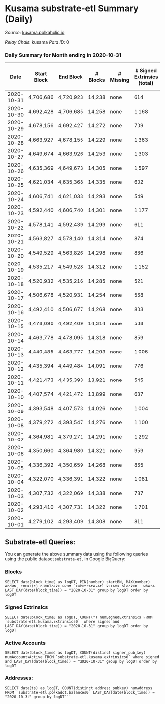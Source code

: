 # Kusama substrate-etl Summary (Daily)

_Source_: [kusama.polkaholic.io](https://kusama.polkaholic.io)

*Relay Chain*: kusama
*Para ID*: 0



### Daily Summary for Month ending in 2020-10-31


| Date | Start Block | End Block | # Blocks | # Missing | # Signed Extrinsics (total) | # Active Accounts | # Addresses with Balances | # Events | # Transfers | # XCM Transfers In | # XCM Transfers Out |
| ---- | ----------- | --------- | -------- | --------- | --------------------------- | ----------------- | ------------------------- | -------- | ----------- | ------------------ | ------------------- |
| 2020-10-31 | 4,706,686 | 4,720,923 | 14,238 | none  | 614 | 282 | 23,415 | 54,585 | 236 ($7,746,096) |   |   |
| 2020-10-30 | 4,692,428 | 4,706,685 | 14,258 | none  | 1,168 | 556 |  | 62,524 | 489 ($360,870,247) |   |   |
| 2020-10-29 | 4,678,156 | 4,692,427 | 14,272 | none  | 709 | 341 |  | 54,690 | 281 ($11,737,804) |   |   |
| 2020-10-28 | 4,663,927 | 4,678,155 | 14,229 | none  | 1,363 | 590 |  | 72,881 | 473 ($21,369,677) |   |   |
| 2020-10-27 | 4,649,674 | 4,663,926 | 14,253 | none  | 1,303 | 496 |  | 58,056 | 790 ($69,153,860) |   |   |
| 2020-10-26 | 4,635,369 | 4,649,673 | 14,305 | none  | 1,597 | 531 |  | 68,949 | 1,115 ($82,394,750) |   |   |
| 2020-10-25 | 4,621,034 | 4,635,368 | 14,335 | none  | 602 | 259 |  | 56,462 | 244 ($21,212,760) |   |   |
| 2020-10-24 | 4,606,741 | 4,621,033 | 14,293 | none  | 549 | 266 |  | 53,183 | 247 ($9,006,367) |   |   |
| 2020-10-23 | 4,592,440 | 4,606,740 | 14,301 | none  | 1,177 | 558 |  | 66,298 | 506 ($169,774,109) |   |   |
| 2020-10-22 | 4,578,141 | 4,592,439 | 14,299 | none  | 611 | 276 |  | 55,136 | 230 ($30,569,712) |   |   |
| 2020-10-21 | 4,563,827 | 4,578,140 | 14,314 | none  | 874 | 337 |  | 59,544 | 377 ($22,672,799) |   |   |
| 2020-10-20 | 4,549,529 | 4,563,826 | 14,298 | none  | 886 | 325 |  | 59,470 | 392 ($25,911,640) |   |   |
| 2020-10-19 | 4,535,217 | 4,549,528 | 14,312 | none  | 1,152 | 337 |  | 72,290 | 271 ($9,358,481) |   |   |
| 2020-10-18 | 4,520,932 | 4,535,216 | 14,285 | none  | 521 | 254 |  | 53,375 | 193 ($6,064,818) |   |   |
| 2020-10-17 | 4,506,678 | 4,520,931 | 14,254 | none  | 568 | 297 |  | 53,892 | 161 ($17,904,515) |   |   |
| 2020-10-16 | 4,492,410 | 4,506,677 | 14,268 | none  | 803 | 337 |  | 57,107 | 396 ($29,402,338) |   |   |
| 2020-10-15 | 4,478,096 | 4,492,409 | 14,314 | none  | 568 | 251 |  | 54,990 | 179 ($6,023,295) |   |   |
| 2020-10-14 | 4,463,778 | 4,478,095 | 14,318 | none  | 859 | 407 |  | 62,290 | 312 ($11,789,939) |   |   |
| 2020-10-13 | 4,449,485 | 4,463,777 | 14,293 | none  | 1,005 | 456 |  | 67,595 | 325 ($12,568,600) |   |   |
| 2020-10-12 | 4,435,394 | 4,449,484 | 14,091 | none  | 776 | 298 |  | 55,475 | 433 ($25,543,501) |   |   |
| 2020-10-11 | 4,421,473 | 4,435,393 | 13,921 | none  | 545 | 256 |  | 51,703 | 238 ($5,906,520) |   |   |
| 2020-10-10 | 4,407,574 | 4,421,472 | 13,899 | none  | 637 | 276 |  | 53,718 | 304 ($20,607,196) |   |   |
| 2020-10-09 | 4,393,548 | 4,407,573 | 14,026 | none  | 1,004 | 364 |  | 58,133 | 370 ($11,291,487) |   |   |
| 2020-10-08 | 4,379,272 | 4,393,547 | 14,276 | none  | 1,100 | 305 |  | 53,632 | 651 ($27,554,621) |   |   |
| 2020-10-07 | 4,364,981 | 4,379,271 | 14,291 | none  | 1,292 | 344 |  | 66,111 | 615 ($27,753,870) |   |   |
| 2020-10-06 | 4,350,660 | 4,364,980 | 14,321 | none  | 959 | 328 |  | 54,784 | 517 ($19,839,254) |   |   |
| 2020-10-05 | 4,336,392 | 4,350,659 | 14,268 | none  | 865 | 286 |  | 56,838 | 402 ($81,517,539) |   |   |
| 2020-10-04 | 4,322,070 | 4,336,391 | 14,322 | none  | 1,081 | 265 |  | 69,732 | 324 ($10,662,775) |   |   |
| 2020-10-03 | 4,307,732 | 4,322,069 | 14,338 | none  | 787 | 306 |  | 53,727 | 425 ($12,317,173) |   |   |
| 2020-10-02 | 4,293,410 | 4,307,731 | 14,322 | none  | 1,701 | 554 |  | 77,590 | 550 ($21,476,096) |   |   |
| 2020-10-01 | 4,279,102 | 4,293,409 | 14,308 | none  | 811 | 303 |  | 55,800 | 389 ($25,000,556) |   |   |

## Substrate-etl Queries:
You can generate the above summary data using the following queries using the public dataset `substrate-etl` in Google BigQuery:


### Blocks
```
SELECT date(block_time) as logDT, MIN(number) startBN, MAX(number) endBN, COUNT(*) numBlocks FROM `substrate-etl.kusama.blocks0`  where LAST_DAY(date(block_time)) = "2020-10-31" group by logDT order by logDT
```


### Signed Extrinsics
```
SELECT date(block_time) as logDT, COUNT(*) numSignedExtrinsics FROM `substrate-etl.kusama.extrinsics0`  where signed and LAST_DAY(date(block_time)) = "2020-10-31" group by logDT order by logDT
```


### Active Accounts
```
SELECT date(block_time) as logDT, COUNT(distinct signer_pub_key) numAccountsActive FROM `substrate-etl.kusama.extrinsics0` where signed and LAST_DAY(date(block_time)) = "2020-10-31" group by logDT order by logDT
```


### Addresses:
```
SELECT date(ts) as logDT, COUNT(distinct address_pubkey) numAddress FROM `substrate-etl.polkadot.balances0` LAST_DAY(date(block_time)) = "2020-10-31" group by logDT```


